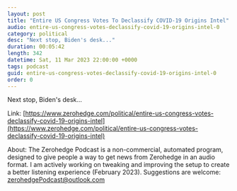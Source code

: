 ```yaml
---
layout: post
title: "Entire US Congress Votes To Declassify COVID-19 Origins Intel"
audio: entire-us-congress-votes-declassify-covid-19-origins-intel-0
category: political
desc: "Next stop, Biden's desk..."
duration: 00:05:42
length: 342
datetime: Sat, 11 Mar 2023 22:00:00 +0000
tags: podcast
guid: entire-us-congress-votes-declassify-covid-19-origins-intel-0
order: 0
---
```

Next stop, Biden's desk...

Link: [https://www.zerohedge.com/political/entire-us-congress-votes-declassify-covid-19-origins-intel](https://www.zerohedge.com/political/entire-us-congress-votes-declassify-covid-19-origins-intel)

About: The Zerohedge Podcast is a non-commercial, automated program, designed to give people a way to get news from Zerohedge in an audio format.  I am actively working on tweaking and improving the setup to create a better listening experience (February 2023).  Suggestions are welcome: [zerohedgePodcast@outlook.com](mailto:zerohedgePodcast@outlook.com)